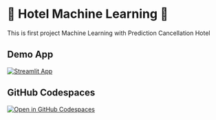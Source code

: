 # 🏨 Hotel Machine Learning 🏨

This is first project Machine Learning with Prediction Cancellation Hotel

## Demo App

[![Streamlit App](https://static.streamlit.io/badges/streamlit_badge_black_white.svg)](https://dpHotel_Prediction.streamlit.app/)

## GitHub Codespaces

[![Open in GitHub Codespaces](https://github.com/codespaces/badge.svg)](https://codespaces.new/streamlit/app-starter-kit?quickstart=1)
